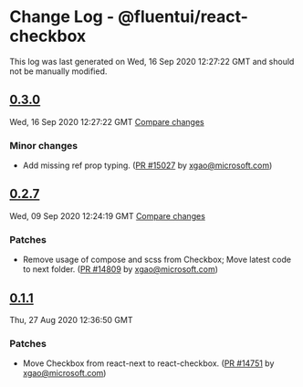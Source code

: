 # Change Log - @fluentui/react-checkbox

This log was last generated on Wed, 16 Sep 2020 12:27:22 GMT and should not be manually modified.

<!-- Start content -->

## [0.3.0](https://github.com/microsoft/fluentui/tree/@fluentui/react-checkbox_v0.3.0)

Wed, 16 Sep 2020 12:27:22 GMT 
[Compare changes](https://github.com/microsoft/fluentui/compare/@fluentui/react-checkbox_v0.2.7..@fluentui/react-checkbox_v0.3.0)

### Minor changes

- Add missing ref prop typing. ([PR #15027](https://github.com/microsoft/fluentui/pull/15027) by xgao@microsoft.com)

## [0.2.7](https://github.com/microsoft/fluentui/tree/@fluentui/react-checkbox_v0.2.7)

Wed, 09 Sep 2020 12:24:19 GMT 
[Compare changes](https://github.com/microsoft/fluentui/compare/@fluentui/react-checkbox_v0.1.1..@fluentui/react-checkbox_v0.2.7)

### Patches

- Remove usage of compose and scss from Checkbox; Move latest code to next folder. ([PR #14809](https://github.com/microsoft/fluentui/pull/14809) by xgao@microsoft.com)

## [0.1.1](https://github.com/microsoft/fluentui/tree/@fluentui/react-checkbox_v0.1.1)

Thu, 27 Aug 2020 12:36:50 GMT

### Patches

- Move Checkbox from react-next to react-checkbox. ([PR #14751](https://github.com/microsoft/fluentui/pull/14751) by xgao@microsoft.com)
